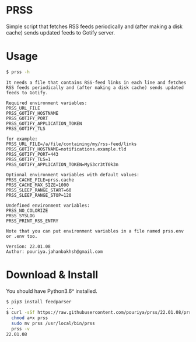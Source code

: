 # PRSS
Simple script that fetches RSS feeds periodically and (after making a disk cache) sends updated feeds to Gotify server.  


# Usage
```sh
$ prss -h
```
```text
It needs a file that contains RSS-feed links in each line and fetches RSS feeds periodically and (after making a disk cache) sends updated feeds to Gotify.

Required environment variables:
PRSS_URL_FILE
PRSS_GOTIFY_HOSTNAME
PRSS_GOTIFY_PORT
PRSS_GOTIFY_APPLICATION_TOKEN
PRSS_GOTIFY_TLS

for example:
PRSS_URL_FILE=/a/file/containing/my/rss-feed/links
PRSS_GOTIFY_HOSTNAME=notifications.example.tld
PRSS_GOTIFY_PORT=443
PRSS_GOTIFY_TLS=1
PRSS_GOTIFY_APPLICATION_TOKEN=MyS3cr3tT0k3n

Optional environment variables with default values:
PRSS_CACHE_FILE=prss.cache
PRSS_CACHE_MAX_SIZE=1000
PRSS_SLEEP_RANGE_START=60
PRSS_SLEEP_RANGE_STOP=120

Undefined environment variables:
PRSS_NO_COLORIZE
PRSS_SYSLOG
PRSS_PRINT_RSS_ENTRY

Note that you can put environment variables in a file named prss.env or .env too.

Version: 22.01.08
Author: pouriya.jahanbakhsh@gmail.com
```

# Download & Install
You should have Python3.6^ installed.
```sh
$ pip3 install feedparser
...
$ curl -sSf https://raw.githubusercontent.com/pouriya/prss/22.01.08/prss.py > prss && \
  chmod a+x prss                                                                  && \
  sudo mv prss /usr/local/bin/prss                                                && \
  prss -v
22.01.08
```

